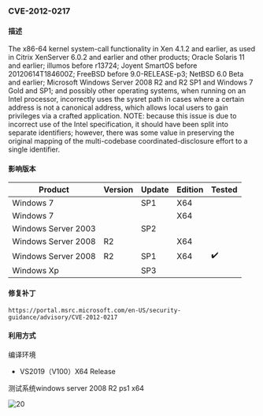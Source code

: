 ### CVE-2012-0217

#### 描述

The x86-64 kernel system-call functionality in Xen 4.1.2 and earlier, as used in Citrix XenServer 6.0.2 and earlier and other products; Oracle Solaris 11 and earlier; illumos before r13724; Joyent SmartOS before 20120614T184600Z; FreeBSD before 9.0-RELEASE-p3; NetBSD 6.0 Beta and earlier; Microsoft Windows Server 2008 R2 and R2 SP1 and Windows 7 Gold and SP1; and possibly other operating systems, when running on an Intel processor, incorrectly uses the sysret path in cases where a certain address is not a canonical address, which allows local users to gain privileges via a crafted application. NOTE: because this issue is due to incorrect use of the Intel specification, it should have been split into separate identifiers; however, there was some value in preserving the original mapping of the multi-codebase coordinated-disclosure effort to a single identifier.

#### 影响版本

| Product             | Version | Update | Edition | Tested             |
| ------------------- | ------- | ------ | ------- | ------------------ |
| Windows 7           |         | SP1    | X64     |                    |
| Windows 7           |         |        | X64     |                    |
| Windows Server 2003 |         | SP2    |         |                    |
| Windows Server 2008 | R2      |        | X64     |                    |
| Windows Server 2008 | R2      | SP1    | X64     | :heavy_check_mark: |
| Windows Xp          |         | SP3    |         |                    |

#### 修复补丁

```
https://portal.msrc.microsoft.com/en-US/security-guidance/advisory/CVE-2012-0217
```

#### 利用方式

编译环境

- VS2019（V100）X64 Release

测试系统windows server 2008 R2 ps1 x64

![20](https://github.com/Ascotbe/Random-img/blob/master/WindowsKernelExploits/CVE-2012-0217_win2008_x64.gif?raw=true)

